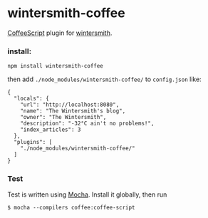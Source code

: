 # wintersmith-coffee

[CoffeeScript](http://coffeescript.org/) plugin for [wintersmith](https://github.com/jnordberg/wintersmith).

### install:

    npm install wintersmith-coffee
  
then add `./node_modules/wintersmith-coffee/` to `config.json` like:

    {
      "locals": {
        "url": "http://localhost:8080",
        "name": "The Wintersmith's blog",
        "owner": "The Wintersmith",
        "description": "-32°C ain't no problems!",
        "index_articles": 3
      },
      "plugins": [
        "./node_modules/wintersmith-coffee/"
      ]
    }
    

### Test

Test is written using [Mocha](https://mochajs.org/). Install it globally, then run

    $ mocha --compilers coffee:coffee-script
